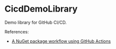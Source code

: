 # CicdDemoLibrary

Demo library for GitHub CI/CD.

References:
- [A NuGet package workflow using GitHub Actions](https://acraven.medium.com/a-nuget-package-workflow-using-github-actions-7da8c6557863)
